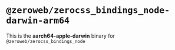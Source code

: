 # `@zeroweb/zerocss_bindings_node-darwin-arm64`

This is the **aarch64-apple-darwin** binary for `@zeroweb/zerocss_bindings_node`
